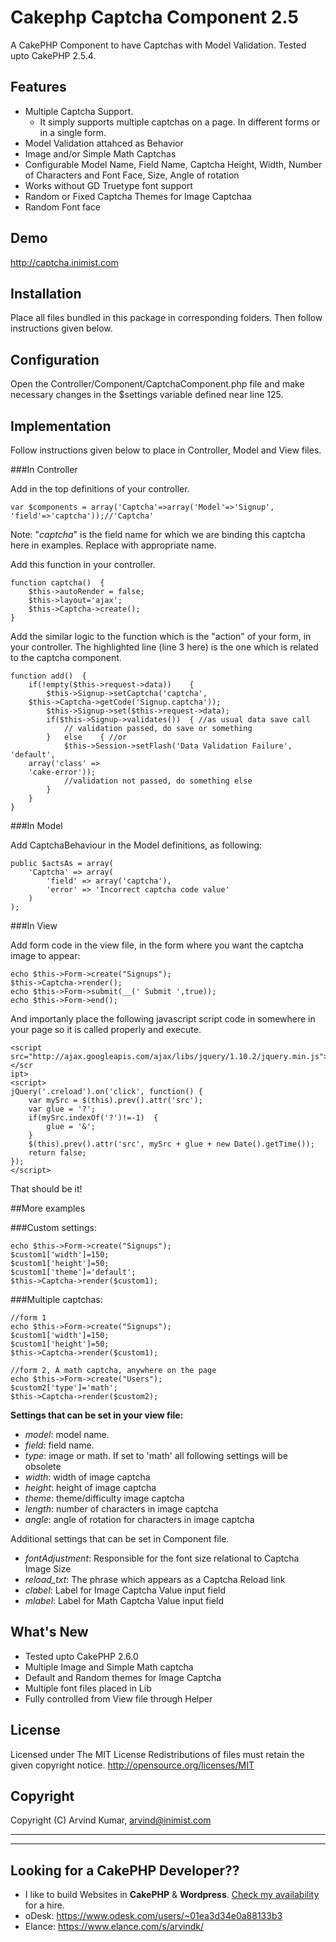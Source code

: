 Cakephp Captcha Component 2.5
=============================

A CakePHP Component to have Captchas with Model Validation. Tested upto CakePHP 
2.5.4.

Features
--------------------
* Multiple Captcha Support.
	- It simply supports multiple captchas on a page. In different forms or 
	in a single form.
* Model Validation attahced as Behavior
* Image and/or Simple Math Captchas
* Configurable Model Name, Field Name, Captcha Height, Width, Number of 
Characters and Font Face, Size, Angle 
of rotation
* Works without GD Truetype font support
* Random or Fixed Captcha Themes for Image Captchaa
* Random Font face

Demo
--------------------
http://captcha.inimist.com


Installation
--------------------

Place all files bundled in this package in corresponding folders. Then follow 
instructions given below.

Configuration
--------------------

Open the Controller/Component/CaptchaComponent.php file and make necessary 
changes in the $settings variable 
defined near line 125.

Implementation
--------------------

Follow instructions given below to place in Controller, Model and View files.

###In Controller

Add in the top definitions of your controller.

    var $components = array('Captcha'=>array('Model'=>'Signup', 
    'field'=>'captcha'));//'Captcha'

Note: "*captcha*" is the field name for which we are binding this captcha here 
in examples. Replace with 
appropriate name.

Add this function in your controller.

    function captcha()	{
        $this->autoRender = false;
        $this->layout='ajax';
        $this->Captcha->create();
    }

Add the similar logic to the function which is the "action" of your form, in 
your controller. The highlighted 
line (line 3 here) is the one which is related to the captcha component.

    function add()	{
        if(!empty($this->request->data))	{
            $this->Signup->setCaptcha('captcha', 
	    $this->Captcha->getCode('Signup.captcha'));
            $this->Signup->set($this->request->data);
            if($this->Signup->validates())	{ //as usual data save call
                // validation passed, do save or something
            }	else	{ //or
                $this->Session->setFlash('Data Validation Failure', 'default', 
		array('class' => 
		'cake-error'));
                //validation not passed, do something else
            }
        }
    }


###In Model

Add CaptchaBehaviour in the Model definitions, as following:

    public $actsAs = array(
        'Captcha' => array(
            'field' => array('captcha'),
            'error' => 'Incorrect captcha code value'
        )
    );

###In View

Add form code in the view file, in the form where you want the captcha image to 
appear:

    echo $this->Form->create("Signups");
    $this->Captcha->render();
    echo $this->Form->submit(__(' Submit ',true));
    echo $this->Form->end();


And importanly place the following javascript script code in somewhere in your 
page so it is called properly 
and execute.

    <script 
    src="http://ajax.googleapis.com/ajax/libs/jquery/1.10.2/jquery.min.js"></scr
    ipt>
    <script>
    jQuery('.creload').on('click', function() {
        var mySrc = $(this).prev().attr('src');
        var glue = '?';
        if(mySrc.indexOf('?')!=-1)  {
            glue = '&';
        }
        $(this).prev().attr('src', mySrc + glue + new Date().getTime());
        return false;
    });
    </script>

That should be it!

##More examples

###Custom settings:

    echo $this->Form->create("Signups");
    $custom1['width']=150;
    $custom1['height']=50;
    $custom1['theme']='default';
    $this->Captcha->render($custom1);

###Multiple captchas:

    //form 1
    echo $this->Form->create("Signups");
    $custom1['width']=150;
    $custom1['height']=50;
    $this->Captcha->render($custom1);

    //form 2, A math captcha, anywhere on the page
    echo $this->Form->create("Users");
    $custom2['type']='math';
    $this->Captcha->render($custom2);


**Settings that can be set in your view file:**

* *model*: model name.
* *field*: field name.
* *type*: image or math. If set to 'math' all following settings will be 
obsolete
* *width*: width of image captcha
* *height*: height of image captcha
* *theme*: theme/difficulty image captcha
* *length*: number of characters in image captcha
* *angle*: angle of rotation for characters in image captcha

Additional settings that can be set in Component file.

* *fontAdjustment*: Responsible for the font size relational to Captcha Image 
Size
* *reload_txt*: The phrase which appears as a Captcha Reload link
* *clabel*: Label for Image Captcha Value input field
* *mlabel*: Label for Math Captcha Value input field

What's New
--------------------
* Tested upto CakePHP 2.6.0
* Multiple Image and Simple Math captcha
* Default and Random themes for Image Captcha
* Multiple font files placed in Lib
* Fully controlled from View file through Helper

License
--------------------
Licensed under The MIT License
Redistributions of files must retain the given copyright notice.
http://opensource.org/licenses/MIT


Copyright
--------------------
Copyright (C) Arvind Kumar, arvind@inimist.com


--------------------
--------------------
Looking for a CakePHP Developer??
-----------------------------
* I like to build Websites in **CakePHP** & **Wordpress**. [Check my 
availability](http://devarticles.in/contact/) for a hire.
* oDesk: https://www.odesk.com/users/~01ea3d34e0a88133b3
* Elance: https://www.elance.com/s/arvindk/